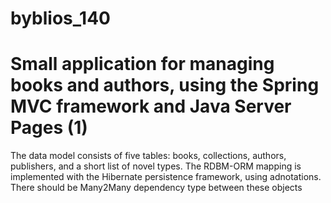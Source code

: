 # byblios_140
# Small application for managing books and authors, using the Spring MVC framework and Java Server Pages (1) 
The data model consists of five tables: books, collections, authors, publishers, and a short list of novel types. The RDBM-ORM mapping is implemented with the Hibernate persistence framework, using adnotations. There should be Many2Many dependency type between these objects
